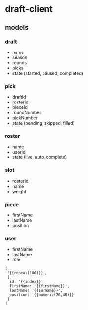 # draft-client

## models

### draft
* name
* season
* rounds
* picks
* state (started, paused, completed)

### pick
* draftId
* rosterId
* pieceId
* roundNumber
* pickNumber
* state (pending, skipped, filled)

### roster
* name
* userId
* state (live, auto, complete)

### slot
* rosterId
* name
* weight

### piece
* firstName
* lastName
* position

### user
* firstName
* lastName
* role

```
[
 '{{repeat(100)}}',
 {
  id: '{{index}}',
  firstName: '{{firstName}}',
  lastName: '{{surname}}',
  position: '{{numeric(20,40)}}'
 }
]
```